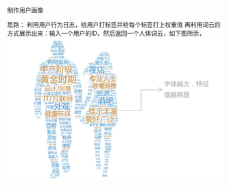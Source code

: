 制作用户画像

思路：
利用用户行为日志，给用户打标签并给每个标签打上权重值
再利用词云的方式展示出来：输入一个用户的ID，然后返回一个人体词云，如下图所示，
![image](https://github.com/gshhnb/user_draw/blob/master/ResultSample1.jpg)
